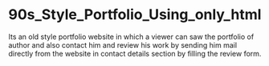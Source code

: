 # 90s_Style_Portfolio_Using_only_html
Its an old style portfolio website in which a viewer can saw the portfolio of author and also contact him and review his work by sending him mail directly from the website in contact details section by filling the review form.
